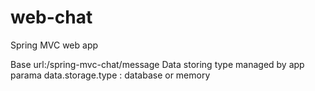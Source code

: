 # web-chat
Spring MVC web app

Base url:/spring-mvc-chat/message
Data storing type managed by app parama data.storage.type : database or memory 
